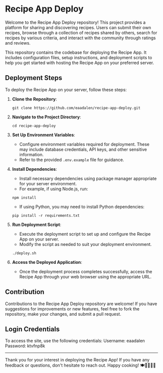 # Recipe App Deploy

Welcome to the Recipe App Deploy repository! This project provides a platform for sharing and discovering recipes. Users can submit their own recipes, browse through a collection of recipes shared by others, search for recipes by various criteria, and interact with the community through ratings and reviews.

This repository contains the codebase for deploying the Recipe App. It includes configuration files, setup instructions, and deployment scripts to help you get started with hosting the Recipe App on your preferred server.

## Deployment Steps

To deploy the Recipe App on your server, follow these steps:

1. **Clone the Repository**:
    ```
    git clone https://github.com/eaadalen/recipe-app-deploy.git
    ```

2. **Navigate to the Project Directory**:
    ```
    cd recipe-app-deploy
    ```

3. **Set Up Environment Variables**:
    - Configure environment variables required for deployment. These may include database credentials, API keys, and other sensitive information.
    - Refer to the provided `.env.example` file for guidance.

4. **Install Dependencies**:
    - Install necessary dependencies using package manager appropriate for your server environment.
    - For example, if using Node.js, run:
    ```
    npm install
    ```
    - If using Python, you may need to install Python dependencies:
    ```
    pip install -r requirements.txt
    ```

5. **Run Deployment Script**:
    - Execute the deployment script to set up and configure the Recipe App on your server.
    - Modify the script as needed to suit your deployment environment.
    ```
    ./deploy.sh
    ```

6. **Access the Deployed Application**:
    - Once the deployment process completes successfully, access the Recipe App through your web browser using the appropriate URL.

## Contribution

Contributions to the Recipe App Deploy repository are welcome! If you have suggestions for improvements or new features, feel free to fork the repository, make your changes, and submit a pull request.

## Login Credentials

To access the site, use the following credentials:
Username: eaadalen
Password: ktvfnp8k

---

Thank you for your interest in deploying the Recipe App! If you have any feedback or questions, don't hesitate to reach out. Happy cooking! 🍽️👩‍🍳👨‍🍳